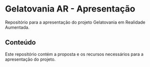 # Gelatovania AR - Apresentação

Repositório para a apresentação do projeto Gelatovania em Realidade Aumentada.

## Conteúdo

Este repositório contém a proposta e os recursos necessários para a apresentação do projeto. 